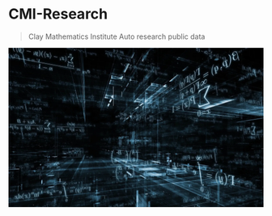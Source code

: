 # CMI-Research

> Clay Mathematics Institute Auto research public data

![](https://github.com/nhattn/CMI-Research/blob/main/math-equations-finder.webp)
